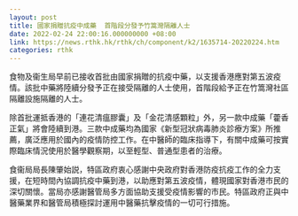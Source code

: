 ```yaml
---
layout: post
title: 國家捐贈抗疫中成藥  首階段分發予竹篙灣隔離人士
date: 2022-02-24 22:00:16.000000000 +08:00
link: https://news.rthk.hk/rthk/ch/component/k2/1635714-20220224.htm
categories: rthk
---
```


食物及衞生局早前已接收首批由國家捐贈的抗疫中藥，以支援香港應對第五波疫情。該批中藥將陸續分發予正在接受隔離的人士使用，首階段給予正在竹篙灣社區隔離設施隔離的人士。

除首批運抵香港的「連花清瘟膠囊」及「金花清感顆粒」外，另一款中成藥「藿香正氣」將會陸續到港。三款中成藥均為國家《新型冠狀病毒肺炎診療方案》所推薦，廣泛應用於國內的疫情防控工作。在中醫師的臨床指導下，有關中成藥可按實際臨床情況使用於醫學觀察期，以至輕型、普通型患者的治療。

食衞局局長陳肇始説，特區政府衷心感謝中央政府對香港防疫抗疫工作的全力支援，在短時間內協調抗疫中藥到港，以助應對第五波疫情，體現國家對香港市民的深切關懷。當局亦感謝醫管局多方面協助支援受疫情影響的市民。特區政府正與中醫藥業界和醫管局積極探討運用中醫藥抗擊疫情的一切可行措施。
